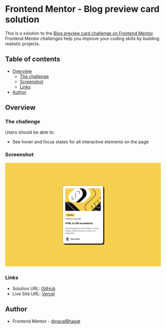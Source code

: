 # Frontend Mentor - Blog preview card solution

This is a solution to the [Blog preview card challenge on Frontend Mentor](https://www.frontendmentor.io/challenges/blog-preview-card-ckPaj01IcS). Frontend Mentor challenges help you improve your coding skills by building realistic projects. 

## Table of contents

- [Overview](#overview)
  - [The challenge](#the-challenge)
  - [Screenshot](#screenshot)
  - [Links](#links)
- [Author](#author)

## Overview

### The challenge

Users should be able to:

- See hover and focus states for all interactive elements on the page

### Screenshot

![](./public/assets/images/screenshot.png)

### Links

- Solution URL: [GitHub](https://github.com/navalBhagat/blog-preview-card-fe-mentor)
- Live Site URL: [Vercel](https://blog-preview-card-fe-mentor.vercel.app/)

## Author

- Frontend Mentor - [@navalBhagat](https://www.frontendmentor.io/profile/navalBhagat)